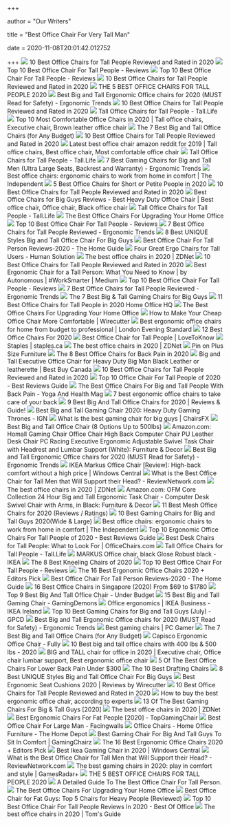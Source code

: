 +++
        
author = "Our Writers"
        
title = "Best Office Chair For Very Tall Man"
        
date = 2020-11-08T20:01:42.012752
        
+++
[ ![](https://www.theworkbuzz.com/wp-content/uploads/2020/02/best-office-chairs-for-tall-people.jpg)](https://www.theworkbuzz.com/wp-content/uploads/2020/02/best-office-chairs-for-tall-people.jpg) 10 Best Office Chairs for Tall People Reviewed and Rated in 2020
[ ![](https://mk0wwwhereonbiznuyg9.kinstacdn.com/wp-content/uploads/tall-man-sitting-chair.jpg)](https://mk0wwwhereonbiznuyg9.kinstacdn.com/wp-content/uploads/tall-man-sitting-chair.jpg) Top 10 Best Office Chair For Tall People - Reviews
[ ![](https://mk0wwwhereonbiznuyg9.kinstacdn.com/wp-content/uploads/tall-people-chair-guide-featured.jpg)](https://mk0wwwhereonbiznuyg9.kinstacdn.com/wp-content/uploads/tall-people-chair-guide-featured.jpg) Top 10 Best Office Chair For Tall People - Reviews
[ ![](https://www.theworkbuzz.com/wp-content/uploads/2020/02/best-computer-chair-for-tall-person.jpg)](https://www.theworkbuzz.com/wp-content/uploads/2020/02/best-computer-chair-for-tall-person.jpg) 10 Best Office Chairs for Tall People Reviewed and Rated in 2020
[ ![](https://plus2clothing.com/wp-content/uploads/2020/03/office-chairs-tall-people.jpg)](https://plus2clothing.com/wp-content/uploads/2020/03/office-chairs-tall-people.jpg) THE 5 BEST OFFICE CHAIRS FOR TALL PEOPLE 2020
[ ![](http://ergonomictrends.com/wp-content/uploads/2018/06/best-big-and-tall-office-chairs.jpg)](http://ergonomictrends.com/wp-content/uploads/2018/06/best-big-and-tall-office-chairs.jpg) Best Big and Tall Ergonomic Office chairs for 2020 (MUST Read for Safety) -  Ergonomic Trends
[ ![](https://www.theworkbuzz.com/wp-content/uploads/2020/02/hon-hvst141-sadie-tall-office-computer-chairs.jpg)](https://www.theworkbuzz.com/wp-content/uploads/2020/02/hon-hvst141-sadie-tall-office-computer-chairs.jpg) 10 Best Office Chairs for Tall People Reviewed and Rated in 2020
[ ![](https://tall.life/wp-content/uploads/Tall-Office-Chairs-for-Tall-People.png)](https://tall.life/wp-content/uploads/Tall-Office-Chairs-for-Tall-People.png) Tall Office Chairs for Tall People - Tall.Life
[ ![](https://i.pinimg.com/originals/bc/06/11/bc06116e682459af843919cfa1b8cdeb.jpg)](https://i.pinimg.com/originals/bc/06/11/bc06116e682459af843919cfa1b8cdeb.jpg) Top 10 Most Comfortable Office Chairs in 2020 | Tall office chairs,  Executive chair, Brown leather office chair
[ ![](https://techguided.com/wp-content/uploads/2018/08/best-big-and-tall-office-chairs.jpg)](https://techguided.com/wp-content/uploads/2018/08/best-big-and-tall-office-chairs.jpg) The 7 Best Big and Tall Office Chairs (for Any Budget)
[ ![](https://www.theworkbuzz.com/wp-content/uploads/2020/02/la-z-boy-delano-tall-executive-office-chairs.jpg)](https://www.theworkbuzz.com/wp-content/uploads/2020/02/la-z-boy-delano-tall-executive-office-chairs.jpg) 10 Best Office Chairs for Tall People Reviewed and Rated in 2020
[ ![](https://i.pinimg.com/736x/7d/8c/24/7d8c24eea068b9b9850452274dc559b3.jpg)](https://i.pinimg.com/736x/7d/8c/24/7d8c24eea068b9b9850452274dc559b3.jpg) Latest best office chair amazon reddit for 2019 | Tall office chairs, Best  office chair, Most comfortable office chair
[ ![](https://tall.life/wp-content/uploads/2017/06/Tall-Office-Chairs-for-Tall-People.jpg)](https://tall.life/wp-content/uploads/2017/06/Tall-Office-Chairs-for-Tall-People.jpg) Tall Office Chairs for Tall People - Tall.Life
[ ![](http://ergonomictrends.com/wp-content/uploads/2019/02/best-gaming-chairs-big-tall-men.jpg)](http://ergonomictrends.com/wp-content/uploads/2019/02/best-gaming-chairs-big-tall-men.jpg) 7 Best Gaming Chairs for Big and Tall Men (Ultra Large Seats, Backrest and  Warranty) - Ergonomic Trends
[ ![](https://static.independent.co.uk/s3fs-public/thumbnails/image/2020/03/16/16/best-ergonomic-office-chairs-indybest.jpg?width=1200)](https://static.independent.co.uk/s3fs-public/thumbnails/image/2020/03/16/16/best-ergonomic-office-chairs-indybest.jpg?width=1200) Best office chairs: ergonomic chairs to work from home in comfort | The  Independent
[ ![](https://www.btod.com/blog/wp-content/uploads/2020/01/best-office-chairs-small-petite-blog-header.jpg)](https://www.btod.com/blog/wp-content/uploads/2020/01/best-office-chairs-small-petite-blog-header.jpg) 5 Best Office Chairs for Short or Petite People in 2020
[ ![](https://www.theworkbuzz.com/wp-content/uploads/2020/02/berlman-ergonomic-high-back-mesh-office-chairs.jpg)](https://www.theworkbuzz.com/wp-content/uploads/2020/02/berlman-ergonomic-high-back-mesh-office-chairs.jpg) 10 Best Office Chairs for Tall People Reviewed and Rated in 2020
[ ![](https://i.pinimg.com/originals/c8/09/ae/c809ae0e724a3054d7f5c771a3d597fd.jpg)](https://i.pinimg.com/originals/c8/09/ae/c809ae0e724a3054d7f5c771a3d597fd.jpg) Best Office Chairs for Big Guys Reviews - Best Heavy Duty Office Chair | Best  office chair, Office chair, Black office chair
[ ![](https://tall.life/wp-content/uploads/2017/06/Modified-Tall-Office-Chair-for-Tall-People.jpg)](https://tall.life/wp-content/uploads/2017/06/Modified-Tall-Office-Chair-for-Tall-People.jpg) Tall Office Chairs for Tall People - Tall.Life
[ ![](https://thumbor.forbes.com/thumbor/trim/0x233:800x766/fit-in/711x473/smart/https://specials-images.forbesimg.com/imageserve/5eea485bdb3b680006a1e736/0x0.jpg)](https://thumbor.forbes.com/thumbor/trim/0x233:800x766/fit-in/711x473/smart/https://specials-images.forbesimg.com/imageserve/5eea485bdb3b680006a1e736/0x0.jpg) The Best Office Chairs For Upgrading Your Home Office
[ ![](https://mk0wwwhereonbiznuyg9.kinstacdn.com/wp-content/uploads/bodybilt-ergonomic-chair.jpg)](https://mk0wwwhereonbiznuyg9.kinstacdn.com/wp-content/uploads/bodybilt-ergonomic-chair.jpg) Top 10 Best Office Chair For Tall People - Reviews
[ ![](http://ergonomictrends.com/wp-content/uploads/2020/05/anda-seat-kaiser-chair-review-amz.jpg)](http://ergonomictrends.com/wp-content/uploads/2020/05/anda-seat-kaiser-chair-review-amz.jpg) 7 Best Office Chairs for Tall People Reviewed - Ergonomic Trends
[ ![](https://improveoffice.com/wp-content/uploads/2019/05/Best-Big-and-Tall-Office-Chair.jpg)](https://improveoffice.com/wp-content/uploads/2019/05/Best-Big-and-Tall-Office-Chair.jpg) 8 Best UNIQUE Styles Big and Tall Office Chair For Big Guys
[ ![](https://thehomeguide.net/wp-content/uploads/2020/02/yn-800x445.jpg)](https://thehomeguide.net/wp-content/uploads/2020/02/yn-800x445.jpg) Best Office Chair For Tall Person Reviews-2020 - The Home Guide
[ ![](https://www.thehumansolution.com/product_images/uploaded_images/four-great-ergo-chairs-for-tall-users-main.jpg)](https://www.thehumansolution.com/product_images/uploaded_images/four-great-ergo-chairs-for-tall-users-main.jpg) Four Great Ergo Chairs for Tall Users - Human Solution
[ ![](https://zdnet3.cbsistatic.com/hub/i/r/2020/10/20/bfaa969e-f5f5-4c49-878a-0e99e6e388e3/resize/1200xauto/340caf0f8c6314a2cd76d22a1033183d/2020-10-20-at-1-03-17-pm.jpg)](https://zdnet3.cbsistatic.com/hub/i/r/2020/10/20/bfaa969e-f5f5-4c49-878a-0e99e6e388e3/resize/1200xauto/340caf0f8c6314a2cd76d22a1033183d/2020-10-20-at-1-03-17-pm.jpg) The best office chairs in 2020 | ZDNet
[ ![](https://www.theworkbuzz.com/wp-content/uploads/2020/02/hon-wave-tall-mesh-office-chairs.jpg)](https://www.theworkbuzz.com/wp-content/uploads/2020/02/hon-wave-tall-mesh-office-chairs.jpg) 10 Best Office Chairs for Tall People Reviewed and Rated in 2020
[ ![](https://miro.medium.com/max/3840/1*qSQFnDkH7YeYs84nWj--aQ.jpeg)](https://miro.medium.com/max/3840/1*qSQFnDkH7YeYs84nWj--aQ.jpeg) Best Ergonomic Chair for a Tall Person: What You Need to Know | by  Autonomous | #WorkSmarter | Medium
[ ![](https://mk0wwwhereonbiznuyg9.kinstacdn.com/wp-content/uploads/la-z-boy-delano.jpg)](https://mk0wwwhereonbiznuyg9.kinstacdn.com/wp-content/uploads/la-z-boy-delano.jpg) Top 10 Best Office Chair For Tall People - Reviews
[ ![](http://ergonomictrends.com/wp-content/uploads/2020/06/best-office-chairs-for-tall-people.jpg)](http://ergonomictrends.com/wp-content/uploads/2020/06/best-office-chairs-for-tall-people.jpg) 7 Best Office Chairs for Tall People Reviewed - Ergonomic Trends
[ ![](https://techguided.com/wp-content/uploads/2019/09/Best-Big-Tall-Gaming-Chairs-for-Big-Guys.jpg)](https://techguided.com/wp-content/uploads/2019/09/Best-Big-Tall-Gaming-Chairs-for-Big-Guys.jpg) The 7 Best Big & Tall Gaming Chairs for Big Guys
[ ![](https://ws-na.amazon-adsystem.com/widgets/q?_encoding=UTF8&ASIN=B014FK0L22&Format=_SL250&ID=AsinImage&MarketPlace=US&ServiceVersion=20070822&WS=1&tag=chairsfortallpeople-20&language=en_US)](https://ws-na.amazon-adsystem.com/widgets/q?_encoding=UTF8&ASIN=B014FK0L22&Format=_SL250&ID=AsinImage&MarketPlace=US&ServiceVersion=20070822&WS=1&tag=chairsfortallpeople-20&language=en_US) 11 Best Office Chairs for Tall People in 2020 Home Office HQ
[ ![](https://specials-images.forbesimg.com/imageserve/5f203f62953761c471e7740d/960x0.jpg?fit=scale)](https://specials-images.forbesimg.com/imageserve/5f203f62953761c471e7740d/960x0.jpg?fit=scale) The Best Office Chairs For Upgrading Your Home Office
[ ![](https://cdn.thewirecutter.com/wp-content/uploads/2020/07/priceyofficechairalternative-lowres-2x1-iStock-1216129947-1024x512.jpg)](https://cdn.thewirecutter.com/wp-content/uploads/2020/07/priceyofficechairalternative-lowres-2x1-iStock-1216129947-1024x512.jpg) How to Make Your Cheap Office Chair More Comfortable | Wirecutter
[ ![](https://static.standard.co.uk/s3fs-public/thumbnails/image/2020/06/19/10/office-chairs.jpg)](https://static.standard.co.uk/s3fs-public/thumbnails/image/2020/06/19/10/office-chairs.jpg) Best ergonomic office chairs for home from budget to professional | London  Evening Standard
[ ![](https://www.btod.com/blog/wp-content/uploads/2019/10/best-office-chairs-2020-blog-header.jpg)](https://www.btod.com/blog/wp-content/uploads/2019/10/best-office-chairs-2020-blog-header.jpg) 12 Best Office Chairs For 2020
[ ![](https://cf.ltkcdn.net/furniture/images/orig/102847-399x301-Bigtallchair.jpg)](https://cf.ltkcdn.net/furniture/images/orig/102847-399x301-Bigtallchair.jpg) Best Office Chair for Tall People | LoveToKnow
[ ![](https://storage.googleapis.com/staplesassets/img/chair-guide/man-feet-table.jpg)](https://storage.googleapis.com/staplesassets/img/chair-guide/man-feet-table.jpg) Staples | staples.ca
[ ![](https://zdnet4.cbsistatic.com/hub/i/2020/01/17/8231e246-714d-44bf-8b5e-bebdd66c1d83/office-chair-6.jpg)](https://zdnet4.cbsistatic.com/hub/i/2020/01/17/8231e246-714d-44bf-8b5e-bebdd66c1d83/office-chair-6.jpg) The best office chairs in 2020 | ZDNet
[ ![](https://i.pinimg.com/originals/5d/d5/f7/5dd5f7a2d9509426d1ed5eab8e1d8392.jpg)](https://i.pinimg.com/originals/5d/d5/f7/5dd5f7a2d9509426d1ed5eab8e1d8392.jpg) Pin on Plus Size Furniture
[ ![](https://www.thebalancesmb.com/thmb/Zw1WN-ImczlJObHT2WFj_h8QbVw=/640x480/smart/filters:no_upscale()/717tpSVhAvL._SL1001_-5b5f3e8a46e0fb0050e83f91.jpg)](https://www.thebalancesmb.com/thmb/Zw1WN-ImczlJObHT2WFj_h8QbVw=/640x480/smart/filters:no_upscale()/717tpSVhAvL._SL1001_-5b5f3e8a46e0fb0050e83f91.jpg) The 8 Best Office Chairs for Back Pain in 2020
[ ![](https://multimedia.bbycastatic.ca/multimedia/products/500x500/105/10574/10574902.jpeg)](https://multimedia.bbycastatic.ca/multimedia/products/500x500/105/10574/10574902.jpeg) Big and Tall Executive Office Chair for Heavy Duty Big Man Black Leather or  leatherette | Best Buy Canada
[ ![](https://www.theworkbuzz.com/wp-content/uploads/2020/02/duramont-ergonomic-adjustable-office-chairs.jpg)](https://www.theworkbuzz.com/wp-content/uploads/2020/02/duramont-ergonomic-adjustable-office-chairs.jpg) 10 Best Office Chairs for Tall People Reviewed and Rated in 2020
[ ![](https://m.media-amazon.com/images/I/41QCQlGvbvL.jpg)](https://m.media-amazon.com/images/I/41QCQlGvbvL.jpg) Top 10 Office Chair For Tall People of 2020 - Best Reviews Guide
[ ![](https://www.yogaandhealthmag.co.uk/wp-content/uploads/2020/01/Best-Big-and-Tall-Office-Chair.jpg)](https://www.yogaandhealthmag.co.uk/wp-content/uploads/2020/01/Best-Big-and-Tall-Office-Chair.jpg) The Best Office Chairs For Big and Tall People With Back Pain - Yoga And  Health Mag
[ ![](https://inews-prd-a-images.s3.eu-west-2.amazonaws.com/content/uploads/2019/01/best-ergonomic-office-chairs.png)](https://inews-prd-a-images.s3.eu-west-2.amazonaws.com/content/uploads/2019/01/best-ergonomic-office-chairs.png) 7 best ergonomic office chairs to take care of your back
[ ![](https://www.leaphomeward.com/wp-content/uploads/2019/11/HM-Aeron.jpg)](https://www.leaphomeward.com/wp-content/uploads/2019/11/HM-Aeron.jpg) 9 Best Big And Tall Office Chairs for 2020 | Reviews & Guide!
[ ![](https://assets1.ignimgs.com/2018/07/17/chairs-1280-1531848348506.jpg)](https://assets1.ignimgs.com/2018/07/17/chairs-1280-1531848348506.jpg) Best Big and Tall Gaming Chair 2020: Heavy Duty Gaming Thrones - IGN
[ ![](https://chairsfx.com/wp-content/uploads/2020/03/best-400-lbs-gaming-chairs.jpg)](https://chairsfx.com/wp-content/uploads/2020/03/best-400-lbs-gaming-chairs.jpg) What is the best gaming chair for big guys | ChairsFX
[ ![](https://myergonomicchair.com/wp-content/uploads/2019/12/best-big-tall-office-chair.png)](https://myergonomicchair.com/wp-content/uploads/2019/12/best-big-tall-office-chair.png) Best Big and Tall Office Chair (8 Options Up to 500lbs)
[ ![](https://m.media-amazon.com/images/I/61HEqHMkRhL._AC_UL400_.jpg)](https://m.media-amazon.com/images/I/61HEqHMkRhL._AC_UL400_.jpg) Amazon.com: Homall Gaming Chair Office Chair High Back Computer Chair PU  Leather Desk Chair PC Racing Executive Ergonomic Adjustable Swivel Task  Chair with Headrest and Lumbar Support (White): Furniture & Decor
[ ![](http://ergonomictrends.com/wp-content/uploads/2018/06/YAMASORO-Ergonomic-High-Back-Chair-review.jpg)](http://ergonomictrends.com/wp-content/uploads/2018/06/YAMASORO-Ergonomic-High-Back-Chair-review.jpg) Best Big and Tall Ergonomic Office chairs for 2020 (MUST Read for Safety) -  Ergonomic Trends
[ ![](https://www.windowscentral.com/sites/wpcentral.com/files/styles/large_wm_brb/public/field/image/2017/07/markus-chair.jpg?itok=--s39nWf)](https://www.windowscentral.com/sites/wpcentral.com/files/styles/large_wm_brb/public/field/image/2017/07/markus-chair.jpg?itok=--s39nWf) IKEA Markus Office Chair [Review]: High-back comfort without a high price |  Windows Central
[ ![](http://reviewnetwork.com/wp-content/uploads/2017/02/2017-02-21-09_59_16-830px-x-477px-%E2%80%93-Untitled-Design.png)](http://reviewnetwork.com/wp-content/uploads/2017/02/2017-02-21-09_59_16-830px-x-477px-%E2%80%93-Untitled-Design.png) What is the Best Office Chair for Tall Men that Will Support their Head? -  ReviewNetwork.com
[ ![](https://zdnet2.cbsistatic.com/hub/i/2020/01/17/5a3e28b6-25e0-42f9-841a-c92fd9e577c3/office-chair-5.jpg)](https://zdnet2.cbsistatic.com/hub/i/2020/01/17/5a3e28b6-25e0-42f9-841a-c92fd9e577c3/office-chair-5.jpg) The best office chairs in 2020 | ZDNet
[ ![](https://images-na.ssl-images-amazon.com/images/I/71ZNvV0ex4L._SL1500_.jpg)](https://images-na.ssl-images-amazon.com/images/I/71ZNvV0ex4L._SL1500_.jpg) Amazon.com: OFM Core Collection 24 Hour Big and Tall Ergonomic Task Chair - Computer  Desk Swivel Chair with Arms, in Black: Furniture & Decor
[ ![](https://www.btod.com/blog/wp-content/uploads/2019/03/best-mesh-office-chairs-2020-blog-header.jpg)](https://www.btod.com/blog/wp-content/uploads/2019/03/best-mesh-office-chairs-2020-blog-header.jpg) 11 Best Mesh Office Chairs for 2020 (Reviews / Ratings)
[ ![](https://www.pcguide.com/wp-content/uploads/2019/05/best-gaming-chair-for-big-guys-1200x900.jpg)](https://www.pcguide.com/wp-content/uploads/2019/05/best-gaming-chair-for-big-guys-1200x900.jpg) 10 Best Gaming Chairs for Big and Tall Guys 2020(Wide & Large)
[ ![](https://static.independent.co.uk/s3fs-public/thumbnails/image/2019/02/14/17/hag-sofi.jpg?width=982&height=726)](https://static.independent.co.uk/s3fs-public/thumbnails/image/2019/02/14/17/hag-sofi.jpg?width=982&height=726) Best office chairs: ergonomic chairs to work from home in comfort | The  Independent
[ ![](https://m.media-amazon.com/images/I/414t2Dlmc5L.jpg)](https://m.media-amazon.com/images/I/414t2Dlmc5L.jpg) Top 10 Ergonomic Office Chairs For Tall People of 2020 - Best Reviews Guide
[ ![](http://s7d9.scene7.com/is/image/OfficeChairscom/Chair_Seat_Depth?wid=600&id=ubHrK3&fmt=jpg&fit=constrain,1&wid=494&hei=494)](http://s7d9.scene7.com/is/image/OfficeChairscom/Chair_Seat_Depth?wid=600&id=ubHrK3&fmt=jpg&fit=constrain,1&wid=494&hei=494) Best Desk Chairs for Tall People: What to Look For | OfficeChairs.com
[ ![](https://tall.life/wp-content/uploads/2017/06/Opposite-of-Tall-Office-Chair-for-Tall-Person.jpg)](https://tall.life/wp-content/uploads/2017/06/Opposite-of-Tall-Office-Chair-for-Tall-Person.jpg) Tall Office Chairs for Tall People - Tall.Life
[ ![](https://www.ikea.com/us/en/images/products/markus-office-chair-glose-black__0657156_PE709640_S5.JPG)](https://www.ikea.com/us/en/images/products/markus-office-chair-glose-black__0657156_PE709640_S5.JPG) MARKUS Office chair, black Glose Robust black - IKEA
[ ![](https://www.thebalancesmb.com/thmb/XhIwRIFmfOFYz0ad8ER0YU0uQyM=/1050x1050/smart/filters:no_upscale()/61S2q6Ls8ML._AC_SL1200_-c1224d5ac15048c8b9b89c060cd1ddba.jpg)](https://www.thebalancesmb.com/thmb/XhIwRIFmfOFYz0ad8ER0YU0uQyM=/1050x1050/smart/filters:no_upscale()/61S2q6Ls8ML._AC_SL1200_-c1224d5ac15048c8b9b89c060cd1ddba.jpg) The 8 Best Kneeling Chairs of 2020
[ ![](https://mk0wwwhereonbiznuyg9.kinstacdn.com/wp-content/uploads/highback-essentials-chair.jpg)](https://mk0wwwhereonbiznuyg9.kinstacdn.com/wp-content/uploads/highback-essentials-chair.jpg) Top 10 Best Office Chair For Tall People - Reviews
[ ![](https://i.ytimg.com/vi/7YVTS6Yj4Co/maxresdefault.jpg)](https://i.ytimg.com/vi/7YVTS6Yj4Co/maxresdefault.jpg) The 16 Best Ergonomic Office Chairs 2020 + Editors Pick
[ ![](https://m.media-amazon.com/images/I/41YLnKHJ1FL.jpg)](https://m.media-amazon.com/images/I/41YLnKHJ1FL.jpg) Best Office Chair For Tall Person Reviews-2020 - The Home Guide
[ ![](https://www.drumitloud.com/wp-content/uploads/2019/03/Best-Office-Chair-Singapore.jpg)](https://www.drumitloud.com/wp-content/uploads/2019/03/Best-Office-Chair-Singapore.jpg) 16 Best Office Chairs in Singapore (2020) From $69 to $1780
[ ![](https://officechairjudge.com/wp-content/uploads/2019/01/best_big_and_tall_office_chair.jpg?x61104)](https://officechairjudge.com/wp-content/uploads/2019/01/best_big_and_tall_office_chair.jpg?x61104) Top 9 Best Big And Tall Office Chair - Under Budget
[ ![](https://gamingdemons.com/wp-content/uploads/2019/03/15-Best-Gaming-Chairs-for-Big-Guys-Review-and-Buying-Guide.jpg)](https://gamingdemons.com/wp-content/uploads/2019/03/15-Best-Gaming-Chairs-for-Big-Guys-Review-and-Buying-Guide.jpg) 15 Best Big and Tall Gaming Chair - GamingDemons
[ ![](https://www.ikea.com/images/bekant-sit-stand-desks-in-three-different-positions-with-one-e3a7e6b534a5a320ee6c366cb2811ddf.jpg?f=s)](https://www.ikea.com/images/bekant-sit-stand-desks-in-three-different-positions-with-one-e3a7e6b534a5a320ee6c366cb2811ddf.jpg?f=s) Office ergonomics | IKEA Business - IKEA Ireland
[ ![](https://gamingpcdesks.com/wp-content/uploads/2020/07/Featured-Image-1.jpg)](https://gamingpcdesks.com/wp-content/uploads/2020/07/Featured-Image-1.jpg) Top 10 Best Gaming Chairs for Big and Tall Guys (July) - GPCD
[ ![](http://ergonomictrends.com/wp-content/uploads/2018/06/Reficcer-High-Back-Chair-review.jpg)](http://ergonomictrends.com/wp-content/uploads/2018/06/Reficcer-High-Back-Chair-review.jpg) Best Big and Tall Ergonomic Office chairs for 2020 (MUST Read for Safety) -  Ergonomic Trends
[ ![](https://cdn.mos.cms.futurecdn.net/eTsGaLnVkpozHC9CqhA6dK.jpg)](https://cdn.mos.cms.futurecdn.net/eTsGaLnVkpozHC9CqhA6dK.jpg) Best gaming chairs | PC Gamer
[ ![](https://techguided.com/wp-content/uploads/2018/08/Space-Seating-AirGrid.jpg)](https://techguided.com/wp-content/uploads/2018/08/Space-Seating-AirGrid.jpg) The 7 Best Big and Tall Office Chairs (for Any Budget)
[ ![](https://www.fully.com/media/catalog/product/cache/98207abf3b475baeffaf823b5f6edc92/f/u/fully-capisco-chair-era-slate-black-bg-01_1.jpg)](https://www.fully.com/media/catalog/product/cache/98207abf3b475baeffaf823b5f6edc92/f/u/fully-capisco-chair-era-slate-black-bg-01_1.jpg) Capisco Ergonomic Office Chair - Fully
[ ![](https://chairsviews.com/wp-content/uploads/2020/03/SOHO-Soft-pad-managment-office-chair-min-300x300.jpg)](https://chairsviews.com/wp-content/uploads/2020/03/SOHO-Soft-pad-managment-office-chair-min-300x300.jpg) 10 Best big and tall office chairs with 400 Ibs & 500 Ibs - 2020
[ ![](https://i.pinimg.com/736x/10/97/f9/1097f9898509b0d27eedc9f5b9e0d58f.jpg)](https://i.pinimg.com/736x/10/97/f9/1097f9898509b0d27eedc9f5b9e0d58f.jpg) BIG and TALL chair for office in 2020 | Executive chair, Office chair  lumbar support, Best ergonomic office chair
[ ![](https://cdn.paindoctor.com/wp-content/uploads/2018/01/ikea-markus-chair.jpg)](https://cdn.paindoctor.com/wp-content/uploads/2018/01/ikea-markus-chair.jpg) 5 Of The Best Office Chairs For Lower Back Pain Under $300
[ ![](https://images-na.ssl-images-amazon.com/images/I/41DeteBElEL.jpg)](https://images-na.ssl-images-amazon.com/images/I/41DeteBElEL.jpg) The 10 Best Drafting Chairs
[ ![](https://improveoffice.com/wp-content/uploads/2019/05/BestMassage-High-Back-Big-and-Tall-Office-Chair.jpg)](https://improveoffice.com/wp-content/uploads/2019/05/BestMassage-High-Back-Big-and-Tall-Office-Chair.jpg) 8 Best UNIQUE Styles Big and Tall Office Chair For Big Guys
[ ![](https://cdn.thewirecutter.com/wp-content/media/2020/09/ergonomicseatcushions2020-2048-9754.jpg?auto=webp&crop=1.91:1&width=1200)](https://cdn.thewirecutter.com/wp-content/media/2020/09/ergonomicseatcushions2020-2048-9754.jpg?auto=webp&crop=1.91:1&width=1200) Best Ergonomic Seat Cushions 2020 | Reviews by Wirecutter
[ ![](https://www.theworkbuzz.com/wp-content/uploads/2020/02/serta-faux-leather-tall-executive-chair.jpg)](https://www.theworkbuzz.com/wp-content/uploads/2020/02/serta-faux-leather-tall-executive-chair.jpg) 10 Best Office Chairs for Tall People Reviewed and Rated in 2020
[ ![](https://media2.s-nbcnews.com/i/newscms/2020_25/3390893/ergonomic-office-chairs-kr-2x1-tease-200618_38008296185ce90fd52b401caf79df24.jpg)](https://media2.s-nbcnews.com/i/newscms/2020_25/3390893/ergonomic-office-chairs-kr-2x1-tease-200618_38008296185ce90fd52b401caf79df24.jpg) How to buy the best ergonomic office chair, according to experts
[ ![](https://www.toolsofmen.com/wp-content/uploads/2020/04/Aeron-Task-Chair.jpg)](https://www.toolsofmen.com/wp-content/uploads/2020/04/Aeron-Task-Chair.jpg) 13 Of The Best Gaming Chairs For Big & Tall Guys [2020]
[ ![](https://zdnet2.cbsistatic.com/hub/i/2020/01/17/7c472d88-63f5-4226-953d-4af384526514/office-chair-9.jpg)](https://zdnet2.cbsistatic.com/hub/i/2020/01/17/7c472d88-63f5-4226-953d-4af384526514/office-chair-9.jpg) The best office chairs in 2020 | ZDNet
[ ![](https://topgamingchair.com/wp-content/uploads/2019/02/x_seating_office-desk-chairs_leap-plus-chair_reference.png)](https://topgamingchair.com/wp-content/uploads/2019/02/x_seating_office-desk-chairs_leap-plus-chair_reference.png) Best Ergonomic Chairs For Fat People [2020] - TopGamingChair
[ ![](https://i0.wp.com/arcticoceanforever.com/d/2018/06/big-tall-office-chairs-for-extra-large-comfort-offex-chair-and-glass-mat-zero-gravity-man-used-home-desk-eames-replica-sciatica-pain-best-fat-guys-tempurpedic-memory-foam-mattress.jpg)](https://i0.wp.com/arcticoceanforever.com/d/2018/06/big-tall-office-chairs-for-extra-large-comfort-offex-chair-and-glass-mat-zero-gravity-man-used-home-desk-eames-replica-sciatica-pain-best-fat-guys-tempurpedic-memory-foam-mattress.jpg) Best Office Chair For Large Man - Facingwalls
[ ![](https://images.homedepot-static.com/productImages/fc5218e5-1c1f-4884-9fb7-1efcd499b4bd/svn/black-merax-ergonomic-chairs-pp189619baa-64_400.jpg)](https://images.homedepot-static.com/productImages/fc5218e5-1c1f-4884-9fb7-1efcd499b4bd/svn/black-merax-ergonomic-chairs-pp189619baa-64_400.jpg) Office Chairs - Home Office Furniture - The Home Depot
[ ![](https://www.gamingchairz.com/wp-content/uploads/2018/11/gaming-chairs-243_363.jpg)](https://www.gamingchairz.com/wp-content/uploads/2018/11/gaming-chairs-243_363.jpg) Best Gaming Chair For Big And Tall Guys To Sit In Comfort | GamingChairz
[ ![](https://www.omnicoreagency.com/wp-content/uploads/2020/05/Autonomous-Ergo-Chair-2-List-2.jpg)](https://www.omnicoreagency.com/wp-content/uploads/2020/05/Autonomous-Ergo-Chair-2-List-2.jpg) The 16 Best Ergonomic Office Chairs 2020 + Editors Pick
[ ![](https://www.windowscentral.com/sites/wpcentral.com/files/styles/w1600h900crop/public/field/image/2019/11/ikea-chair-hero.jpg?itok=LY99-ZPR)](https://www.windowscentral.com/sites/wpcentral.com/files/styles/w1600h900crop/public/field/image/2019/11/ikea-chair-hero.jpg?itok=LY99-ZPR) Best Ikea Gaming Chair in 2020 | Windows Central
[ ![](https://i2.wp.com/reviewnetwork.com/wp-content/uploads/2017/02/ergohuman-chair-review-3.jpg?resize=300%2C300)](https://i2.wp.com/reviewnetwork.com/wp-content/uploads/2017/02/ergohuman-chair-review-3.jpg?resize=300%2C300) What is the Best Office Chair for Tall Men that Will Support their Head? -  ReviewNetwork.com
[ ![](https://cdn.mos.cms.futurecdn.net/JhAv8G8wDXT8JNsSrq3Gvk-1200-80.jpg)](https://cdn.mos.cms.futurecdn.net/JhAv8G8wDXT8JNsSrq3Gvk-1200-80.jpg) The best gaming chairs in 2020: play in comfort and style | GamesRadar+
[ ![](https://plus2clothing.com/wp-content/uploads/2020/03/Chair4.jpg)](https://plus2clothing.com/wp-content/uploads/2020/03/Chair4.jpg) THE 5 BEST OFFICE CHAIRS FOR TALL PEOPLE 2020
[ ![](http://tallpeopleguide.com/wp-content/uploads/2019/02/Best-Office-Chair-For-Tall-Person.jpg)](http://tallpeopleguide.com/wp-content/uploads/2019/02/Best-Office-Chair-For-Tall-Person.jpg) A Detailed Guide To The Best Office Chair For Tall Person.
[ ![](https://specials-images.forbesimg.com/imageserve/5eea4b66760321000739ba28/0x800.jpg?cropX1=0&cropX2=940&cropY1=0&cropY2=1447)](https://specials-images.forbesimg.com/imageserve/5eea4b66760321000739ba28/0x800.jpg?cropX1=0&cropX2=940&cropY1=0&cropY2=1447) The Best Office Chairs For Upgrading Your Home Office
[ ![](https://www.deskunity.com/wp-content/uploads/2020/03/BestOffice-Big-and-Tall-Office-Chair-Wide-Seat-Ergonomic-Desk-Chair.jpg)](https://www.deskunity.com/wp-content/uploads/2020/03/BestOffice-Big-and-Tall-Office-Chair-Wide-Seat-Ergonomic-Desk-Chair.jpg) Best Office Chair for Fat Guys: Top 5 Chairs for Heavy People (Reviewed)
[ ![](https://bestofoffice.com/wp-content/uploads/2019/10/Best-office-chair-for-tall-person.png)](https://bestofoffice.com/wp-content/uploads/2019/10/Best-office-chair-for-tall-person.png) Top 10 Best Office Chair For Tall People Reviews In 2020 - Best Of Office
[ ![](https://cdn.mos.cms.futurecdn.net/chg3AGHkpwVFcZeK26TKuA.jpg)](https://cdn.mos.cms.futurecdn.net/chg3AGHkpwVFcZeK26TKuA.jpg) The best office chairs in 2020 | Tom's Guide
